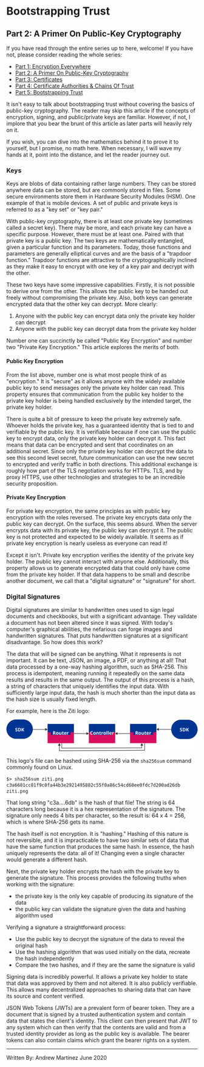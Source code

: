 # Bootstrapping Trust

## Part 2: A Primer On Public-Key Cryptography

If you have read through the entire series up to here, welcome! If you
have not, please consider reading the whole series:

- [Part 1: Encryption Everywhere](./part-01.encryption-everywhere.md)
- [Part 2: A Primer On Public-Key Cryptography](./part-02.a-primer-on-public-key-cryptography.md)
- [Part 3: Certificates](./part-03.certificates.md)
- [Part 4: Certificate Authorities & Chains Of Trust](./part-04.certificate-authorities-and-chains-of-trust.md)
- [Part 5: Bootstrapping Trust](./part-05.bootstrapping-trust.md)

It isn't easy to talk about bootstrapping trust without covering the
basics of public-key cryptography. The reader may skip this article if
the concepts of encryption, signing, and public/private keys are
familiar. However, if not, I implore that you bear the brunt of this
article as later parts will heavily rely on it.

If you wish, you can dive into the mathematics behind it to prove it to
yourself, but I promise, no math here. When necessary, I will wave my
hands at it, point into the distance, and let the reader journey out.

### Keys

Keys are blobs of data containing rather large numbers. They can be
stored anywhere data can be stored, but are commonly stored in files.
Some secure environments store them in Hardware Security Modules (HSM).
One example of that is mobile devices. A set of public and private keys
is referred to as a "key set" or "key pair."

With public-key cryptography, there is at least one private key
(sometimes called a secret key). There may be more, and each private key
can have a specific purpose. However, there must be at least one. Paired
with that private key is a public key. The two keys are mathematically
entangled, given a particular function and its parameters. Today, those
functions and parameters are generally elliptical curves and are the
basis of a "trapdoor function." Trapdoor functions are attractive to the
cryptographically inclined as they make it easy to encrypt with one key
of a key pair and decrypt with the other.

These two keys have some impressive capabilities. Firstly, it is not
possible to derive one from the other. This allows the public key to be
handed out freely without compromising the private key. Also, both keys
can generate encrypted data that the other key can decrypt. More
clearly:

1. Anyone with the public key can encrypt data only the private key
   holder can decrypt
2. Anyone with the public key can decrypt data from the private key
   holder

Number one can succinctly be called "Public Key Encryption" and number
two "Private Key Encryption." This article explores the merits of both.

#### Public Key Encryption

From the list above, number one is what most people think of as
"encryption." It is "secure" as it allows anyone with the widely
available public key to send messages only the private key holder can
read. This property ensures that communication from the public key
holder to the private key holder is being handled exclusively by the
intended target, the private key holder.

There is quite a bit of pressure to keep the private key extremely safe.
Whoever holds the private key, has a guaranteed identity that is tied to
and verifiable by the public key. It is verifiable because if one can
use the public key to encrypt data, only the private key holder can
decrypt it. This fact means that data can be encrypted and sent that
coordinates on an additional secret. Since only the private key holder
can decrypt the data to see this second level secret, future
communication can use the new secret to encrypted and verify traffic in
both directions. This additional exchange is roughly how part of the TLS
negotiation works for HTTPs. TLS, and by proxy HTTPS, use other
technologies and strategies to be an incredible security proposition.

#### Private Key Encryption

For private key encryption, the same principles as with public key
encryption with the roles reversed. The private key encrypts data only
the public key can decrypt. On the surface, this seems absurd. When the
server encrypts data with its private key, the public key can decrypt
it. The public key is not protected and expected to be widely available.
It seems as if private key encryption is nearly useless as everyone can
read it!

Except it isn't. Private key encryption verifies the identity of the
private key holder. The public key cannot interact with anyone else.
Additionally, this property allows us to generate encrypted data that
could only have come from the private key holder. If that data happens
to be small and describe another document, we call that a "digital
signature" or "signature" for short.

### Digital Signatures

Digital signatures are similar to handwritten ones used to sign legal
documents and checkbooks, but with a significant advantage. They
validate a document has not been altered since it was signed. With
today's computer's graphical abilities, the nefarious can forge images
and handwritten signatures. That puts handwritten signatures at a
significant disadvantage. So how does this work?

The data that will be signed can be anything. What it represents is not
important. It can be text, JSON, an image, a PDF, or anything at all!
That data processed by a one-way hashing algorithm, such as SHA-256.
This process is idempotent, meaning running it repeatedly on the same
data results and results in the same output. The output of this process
is a hash, a string of characters that uniquely identifies the input
data. With sufficiently large input data, the hash is much shorter than
the input data as the hash size is usually fixed length.

For example, here is the Ziti logo:

![Image of a simple mesh](./images/ziti-system.png)

This logo's file can be hashed using SHA-256 via the `sha256sum` command
commonly found on Linux.

```
$> sha256sum ziti.png
c3a6681cc81f9c0fa44b3e2921495882c55f0a86c54cd60ee0fdc7d200ad26db  ziti.png
```

That long string "c3a....6db" is the hash of that file! The string is 64
characters long because it is a hex representation of the signature. The
signature only needs 4 bits per character, so the result is: 64 x 4 =
256, which is where SHA-256 gets its name.

The hash itself is not encryption. It is "hashing." Hashing of this
nature is not reversible, and it is impracticable to have two similar
sets of data that have the same function that produces the same hash. In
essence, the hash uniquely represents the data: all of it! Changing even
a single character would generate a different hash.

Next, the private key holder encrypts the hash with the private key to
generate the signature. This process provides the following truths when
working with the signature:

- the private key is the only key capable of producing its signature of
  the data
- the public key can validate the signature given the data and hashing
  algorithm used

Verifying a signature a straightforward process:

- Use the public key to decrypt the signature of the data to reveal the
  original hash
- Use the hashing algorithm that was used initially on the data,
  recreate the hash independently
- Compare the two hashes, and if they are the same the signature is
  valid

Signing data is incredibly powerful. It allows a private key holder to
state that data was approved by them and not altered. It is also
publicly verifiable. This allows many decentralized approaches to
sharing data that can have its source and content verified.

JSON Web Tokens (JWTs) are a prevalent form of bearer token. They are a
document that is signed by a trusted authentication system and contain
data that states the client's identity. This client can then present
that JWT to any system which can then verify that the contents are valid
and from a trusted identity provider as long as the public key is
available. The bearer tokens can also contain claims which grant the
bearer rights on a system.

---
Written By: Andrew Martinez
June 2020